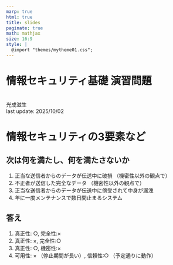 ```yaml
---
marp: true
html: true
title: slides
paginate: true
math: mathjax
size: 16:9
style: |
  @import "themes/mytheme01.css";
---
```

<!--
headingDivider: 1
-->
<!--
_class: title
-->
# 情報セキュリティ基礎 演習問題
<br>
光成滋生
<br>
last update: 2025/10/02

# 情報セキュリティの3要素など
## 次は何を満たし、何を満たさないか
1. 正当な送信者からのデータが伝送中に破損 （機密性以外の観点で）
2. 不正者が送信した完全なデータ （機密性以外の観点で）
3. 正当な送信者からのデータが伝送中に傍受されて中身が漏洩
4. 年に一度メンテナンスで数日間止まるシステム
## 答え
1. 真正性: ○, 完全性:×
2. 真正性: ×, 完全性:○
3. 真正性: ○, 機密性:×
4. 可用性: × （停止期間が長い）, 信頼性:○ （予定通りに動作）
